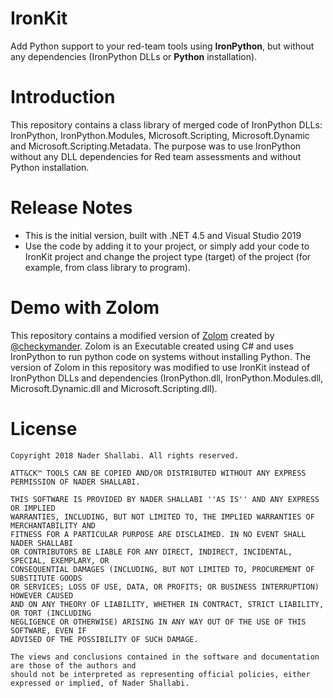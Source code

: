 # IronKit

Add Python support to your red-team tools using **IronPython**, but without any dependencies (IronPython DLLs or **Python** installation).

# Introduction

This repository contains a class library of merged code of IronPython DLLs: IronPython, IronPython.Modules, Microsoft.Scripting, Microsoft.Dynamic and Microsoft.Scripting.Metadata. The purpose was to use IronPython without any DLL dependencies for Red team assessments and without Python installation.

# Release Notes

-   This is the initial version, built with .NET 4.5 and Visual Studio 2019
-   Use the code by adding it to your project, or simply add your code to IronKit project and change the project type (target) of the project (for example, from class library to program).

# Demo with Zolom

This repository contains a modified version of [Zolom](https://github.com/checkymander/Zolom) created by [@checkymander](https://github.com/checkymander). Zolom is an Executable created using C# and uses IronPython to run python code on systems without installing Python. The version of Zolom in this repository was modified to use IronKit instead of IronPython DLLs and dependencies (IronPython.dll, IronPython.Modules.dll, Microsoft.Dynamic.dll and Microsoft.Scripting.dll).

# License

```
Copyright 2018 Nader Shallabi. All rights reserved. 

ATT&CK™ TOOLS CAN BE COPIED AND/OR DISTRIBUTED WITHOUT ANY EXPRESS PERMISSION OF NADER SHALLABI.

THIS SOFTWARE IS PROVIDED BY NADER SHALLABI ''AS IS'' AND ANY EXPRESS OR IMPLIED
WARRANTIES, INCLUDING, BUT NOT LIMITED TO, THE IMPLIED WARRANTIES OF MERCHANTABILITY AND
FITNESS FOR A PARTICULAR PURPOSE ARE DISCLAIMED. IN NO EVENT SHALL NADER SHALLABI
OR CONTRIBUTORS BE LIABLE FOR ANY DIRECT, INDIRECT, INCIDENTAL, SPECIAL, EXEMPLARY, OR
CONSEQUENTIAL DAMAGES (INCLUDING, BUT NOT LIMITED TO, PROCUREMENT OF SUBSTITUTE GOODS
OR SERVICES; LOSS OF USE, DATA, OR PROFITS; OR BUSINESS INTERRUPTION) HOWEVER CAUSED
AND ON ANY THEORY OF LIABILITY, WHETHER IN CONTRACT, STRICT LIABILITY, OR TORT (INCLUDING
NEGLIGENCE OR OTHERWISE) ARISING IN ANY WAY OUT OF THE USE OF THIS SOFTWARE, EVEN IF
ADVISED OF THE POSSIBILITY OF SUCH DAMAGE.

The views and conclusions contained in the software and documentation are those of the authors and
should not be interpreted as representing official policies, either expressed or implied, of Nader Shallabi.
```

